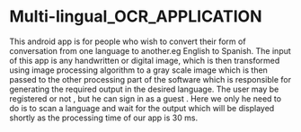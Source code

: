 # Multi-lingual_OCR_APPLICATION
This android app is for people who wish to convert their form of conversation from one language to another.eg English to Spanish. The input of this app is any handwritten or digital image, which is then transformed using image processing algorithm to a gray scale image which is then passed to the other processing part of the software which is responsible for generating the required output in the desired language. The user may be registered or not , but he can sign in as a guest . Here we only he need to do is to scan a language and wait for the output which will be displayed shortly as the processing time of our app is 30 ms.
